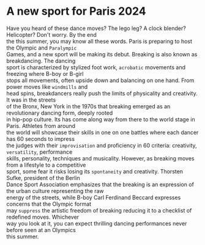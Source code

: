 # A new sport for Paris 2024

Have you heard of these dance moves? The lego leg? A clock blender? Helicopter? Don't worry. By the end  
the this summer, you may know all these words. Paris is preparing to host the Olympic and `Paralympic`  
Games, and a new sport will be making its debut. Breaking is also known as breakdancing. The dancing  
sport is characterized by stylized foot work, `acrobatic` movements and freezing where B-boy or B-girl  
stops all movements, often upside down and balancing on one hand. From power moves like `windmills` and  
head spins, breakdancers really push the limits of physicality and creativity. It was in the streets  
of the Bronx, New York in the 1970s that breaking emerged as an revolutionary dancing form, deeply rooted  
in hip-pop culture. Its has come along way from there to the world stage in Paris. Athletes from around  
the world will showcase their skills in one on one battles where each dancer has 60 seconds to impress  
the judges with their `improvisation` and proficiency in 60 criteria: creativity, `versatility`, performance  
skills, personality, techniques and musicality. However, as breaking moves from a lifestyle to a competitive  
sport, some fear it risks losing its `spontaneity` and creativity. Thorsten Sufke, president of the Berlin  
Dance Sport Association emphasizes that the breaking is an expression of the urban culture representing the raw  
energy of the streets, while B-boy Carl Ferdinand Beccard expresses concerns that the Olympic format  
may `suppress` the artistic freedom of breaking reducing it to a checklist of redefined moves. Whichever  
way you look at it, you can expect thrilling dancing performances never before seen at an Olympics  
this summer.  
